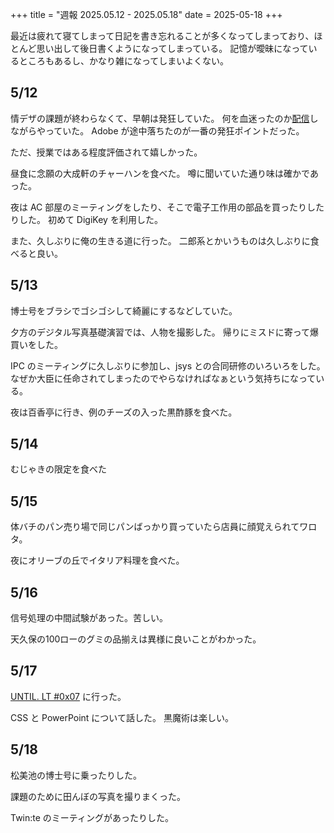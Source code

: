 +++
title = "週報 2025.05.12 - 2025.05.18"
date = 2025-05-18
+++

最近は疲れて寝てしまって日記を書き忘れることが多くなってしまっており、ほとんど思い出して後日書くようになってしまっている。
記憶が曖昧になっているところもあるし、かなり雑になってしまいよくない。

## 5/12

情デザの課題が終わらなくて、早朝は発狂していた。
何を血迷ったのか[配信](https://www.youtube.com/live/8oJHf8FzKvU)しながらやっていた。
Adobe が途中落ちたのが一番の発狂ポイントだった。

ただ、授業ではある程度評価されて嬉しかった。

昼食に念願の大成軒のチャーハンを食べた。
噂に聞いていた通り味は確かであった。

夜は AC 部屋のミーティングをしたり、そこで電子工作用の部品を買ったりしたりした。
初めて DigiKey を利用した。

また、久しぶりに俺の生きる道に行った。
二郎系とかいうものは久しぶりに食べると良い。

## 5/13

博士号をブラシでゴシゴシして綺麗にするなどしていた。

夕方のデジタル写真基礎演習では、人物を撮影した。
帰りにミスドに寄って爆買いをした。

IPC のミーティングに久しぶりに参加し、jsys との合同研修のいろいろをした。
なぜか大臣に任命されてしまったのでやらなければなぁという気持ちになっている。

夜は百香亭に行き、例のチーズの入った黒酢豚を食べた。

## 5/14

むじゃきの限定を食べた

## 5/15

体バチのパン売り場で同じパンばっかり買っていたら店員に顔覚えられてワロタ。

夜にオリーブの丘でイタリア料理を食べた。

## 5/16

信号処理の中間試験があった。苦しい。

天久保の100ローのグミの品揃えは異様に良いことがわかった。

## 5/17

[UNTIL. LT #0x07](https://until.tsukuba.dev/events/2025/until-lt0x07/) に行った。

CSS と PowerPoint について話した。
黒魔術は楽しい。

## 5/18

松美池の博士号に乗ったりした。

課題のために田んぼの写真を撮りまくった。

Twin:te のミーティングがあったりした。
